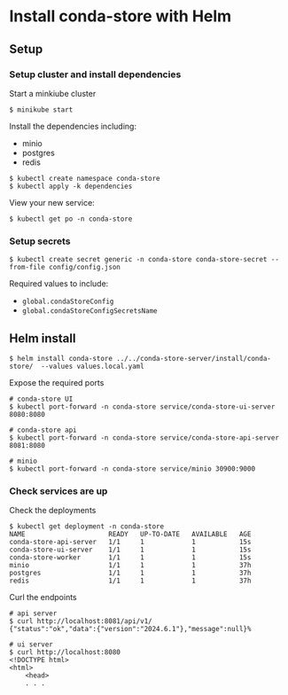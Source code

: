 # Install conda-store with Helm

## Setup

### Setup cluster and install dependencies

Start a minkiube cluster

```
$ minikube start
```

Install the dependencies including:
* minio
* postgres
* redis

```
$ kubectl create namespace conda-store
$ kubectl apply -k dependencies
```

View your new service:
```
$ kubectl get po -n conda-store
```

### Setup secrets

```
$ kubectl create secret generic -n conda-store conda-store-secret --from-file config/config.json 
```

Required values to include:
* `global.condaStoreConfig`
* `global.condaStoreConfigSecretsName`

## Helm install 

```
$ helm install conda-store ../../conda-store-server/install/conda-store/  --values values.local.yaml
```

Expose the required ports
```
# conda-store UI
$ kubectl port-forward -n conda-store service/conda-store-ui-server 8080:8080  

# conda-store api
$ kubectl port-forward -n conda-store service/conda-store-api-server 8081:8080  

# minio
$ kubectl port-forward -n conda-store service/minio 30900:9000
```

### Check services are up

Check the deployments
```
$ kubectl get deployment -n conda-store
NAME                     READY   UP-TO-DATE   AVAILABLE   AGE
conda-store-api-server   1/1     1            1           15s
conda-store-ui-server    1/1     1            1           15s
conda-store-worker       1/1     1            1           15s
minio                    1/1     1            1           37h
postgres                 1/1     1            1           37h
redis                    1/1     1            1           37h
```

Curl the endpoints
```
# api server
$ curl http://localhost:8081/api/v1/
{"status":"ok","data":{"version":"2024.6.1"},"message":null}%

# ui server
$ curl http://localhost:8080
<!DOCTYPE html>
<html>
    <head>
    . . .
```